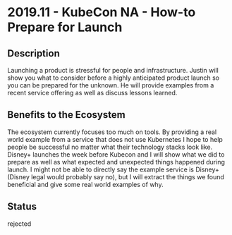 # 2019.11 - KubeCon NA - How-to Prepare for Launch

## Description

Launching a product is stressful for people and infrastructure.
Justin will show you what to consider before a highly anticipated product launch so you can be prepared for the unknown.
He will provide examples from a recent service offering as well as discuss lessons learned.

## Benefits to the Ecosystem

The ecosystem currently focuses too much on tools. By providing a real world example from a service that does not use Kubernetes I hope to help people be successful no matter what their technology stacks look like.
Disney+ launches the week before Kubecon and I will show what we did to prepare as well as what expected and unexpected things happened during launch.
I might not be able to directly say the example service is Disney+ (Disney legal would probably say no), but I will extract the things we found beneficial and give some real world examples of why.

## Status
rejected
